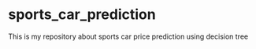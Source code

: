 # sports_car_prediction
This is my repository about sports car price prediction using decision tree
